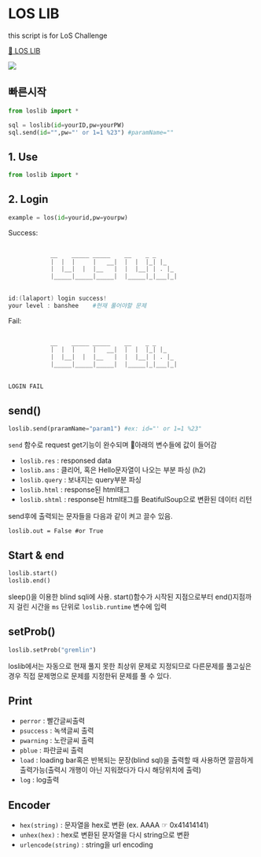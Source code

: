 # LOS LIB

this script is for LoS Challenge



[:hammer: LOS LIB](https://github.com/leesh0/loslib)



![](https://tva1.sinaimg.cn/large/006tNbRwgy1gatqc2yecwj30rs0c8q3g.jpg)





## 빠른시작

```python
from loslib import *

sql = loslib(id=yourID,pw=yourPW)
sql.send(id="",pw="' or 1=1 %23") #paramName=""
```



## 1. Use

```python
from loslib import *
```



## 2. Login

```python
example = los(id=yourid,pw=yourpw)
```

Success:

```powershell
                                                
            __    _____ _____    __    _ _     
            |  |  |     |   __|  |  |  |_| |_   
            |  |__|  |  |__   |  |  |__| | . |_ 
            |_____|_____|_____|  |_____|_|___|_|
                                                
        
id:(lalaport) login success!
your level : banshee	#현재 풀어야할 문제
```

Fail:

```powershell
                                                
            __    _____ _____    __    _ _     
            |  |  |     |   __|  |  |  |_| |_   
            |  |__|  |  |__   |  |  |__| | . |_ 
            |_____|_____|_____|  |_____|_|___|_|
                                                
        
LOGIN FAIL
```



## send()

```python
loslib.send(praramName="param1") #ex: id="' or 1=1 %23"
```

`send` 함수로 request get기능이 완수되며 아래의 변수들에 값이 들어감

- `loslib.res` : responsed data
- `loslib.ans` : 클리어, 혹은 Hello문자열이 나오는 부분 파싱 (h2)
- `loslib.query` : 보내지는 query부분 파싱
- `loslib.html` : response된 html태그
- `loslib.shtml` : response된 html태그를 BeatifulSoup으로 변환된 데이터 리턴

send후에 출력되는 문자들을 다음과 같이 켜고 끌수 있음.

`loslib.out = False #or True `



## Start & end

```python
loslib.start()
loslib.end()
```

sleep()을 이용한 blind sqli에 사용. start()함수가 시작된 지점으로부터 end()지점까지 걸린 시간을 `ms` 단위로 `loslib.runtime` 변수에 입력



## setProb()

```python
loslib.setProb("gremlin")
```

loslib에서는 자동으로 현재 풀지 못한 최상위 문제로 지정되므로 다른문제를 풀고싶은 경우 직접 문제명으로 문제를 지정한뒤 문제를 풀 수 있다.



## Print

- `perror` : 빨간글씨출력
- `psuccess` : 녹색글씨 출력
- `pwarning` : 노란글씨 출력
- `pblue` : 파란글씨 출력
- `load` : loading bar혹은 반복되는 문장(blind sql)을 출력할 때 사용하면 깔끔하게 출력가능(출력시 개행이 아닌 지워졌다가 다시 해당위치에 출력)
- `log` : log출력



## Encoder

- `hex(string)` : 문자열을 hex로 변환 (ex. AAAA ☞ 0x41414141)
- `unhex(hex)` : hex로 변환된 문자열을 다시 string으로 변환
- `urlencode(string)` : string을 url encoding